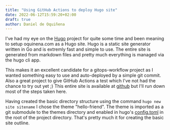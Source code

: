 ```yaml
---
title: "Using GitHub Actions to deploy Hugo site"
date: 2022-06-12T15:59:20+02:00
draft: true
author: Daniel de Oquiñena
---
```


I've had my eye on the [Hugo](https://github.com/gohugoio/hugo) project for quite some time and been meaning to setup oquinena.com as a Hugo site. Hugo is a static site generator written in Go and is extremly fast and simple to use. The entire site is generated from markdown files and pretty much everything is managed via the hugo cli app.

This makes it an excellent candidate for a gitops-workflow project as I wanted something easy to use and auto-deployed by a simple git commit. Also a great project to give GitHub Actions a test which I've not had the chance to try out yet ;) This entire site is available at [github](https://github.com/oquinena/oquinena.com) but I'll run down most of the steps taken here.

Having created the basic directory structure using the command `hugo new site sitename` I chose the theme "hello-friend". The theme is imported as a git submodule to the themes directory and enabled in hugo's [config.toml](https://github.com/oquinena/oquinena.com/blob/main/config.toml) in the root of the project directory. That's pretty much it for creating the basic site outline. 

